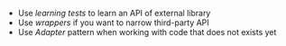 - Use *learning tests* to learn an API of external library
- Use *wrappers* if you want to narrow third-party API
- Use *Adapter* pattern when working with code that does not exists yet